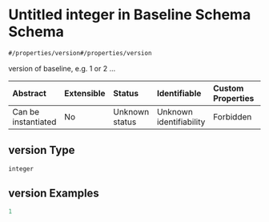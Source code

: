 # Untitled integer in Baseline Schema Schema

```txt
#/properties/version#/properties/version
```

version of baseline, e.g. 1 or 2 ...

| Abstract            | Extensible | Status         | Identifiable            | Custom Properties | Additional Properties | Access Restrictions | Defined In                                                                   |
| :------------------ | :--------- | :------------- | :---------------------- | :---------------- | :-------------------- | :------------------ | :--------------------------------------------------------------------------- |
| Can be instantiated | No         | Unknown status | Unknown identifiability | Forbidden         | Allowed               | none                | [baselines.spec.json*](../../out/baselines.spec.json "open original schema") |

## version Type

`integer`

## version Examples

```yaml
1

```
